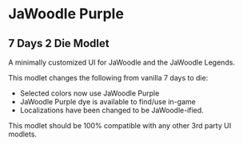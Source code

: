 # JaWoodle Purple

## 7 Days 2 Die Modlet

A minimally customized UI for JaWoodle and the JaWoodle Legends.

This modlet changes the following from vanilla 7 days to die:

- Selected colors now use JaWoodle Purple
- JaWoodle Purple dye is available to find/use in-game
- Localizations have been changed to be JaWoodle-ified.

This modlet should be 100% compatible with any other 3rd party UI modlets.
